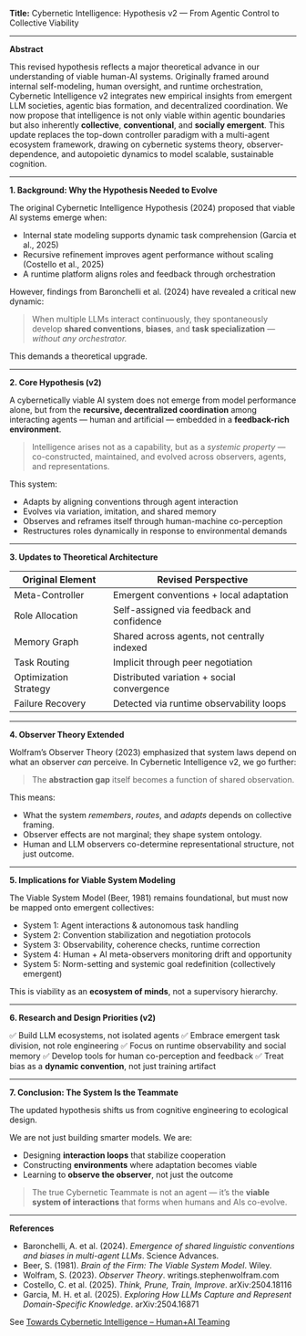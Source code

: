 **Title:**
Cybernetic Intelligence: Hypothesis v2 — From Agentic Control to Collective Viability

---

**Abstract**

This revised hypothesis reflects a major theoretical advance in our understanding of viable human-AI systems. Originally framed around internal self-modeling, human oversight, and runtime orchestration, Cybernetic Intelligence v2 integrates new empirical insights from emergent LLM societies, agentic bias formation, and decentralized coordination. We now propose that intelligence is not only viable within agentic boundaries but also inherently **collective**, **conventional**, and **socially emergent**. This update replaces the top-down controller paradigm with a multi-agent ecosystem framework, drawing on cybernetic systems theory, observer-dependence, and autopoietic dynamics to model scalable, sustainable cognition.

---

**1. Background: Why the Hypothesis Needed to Evolve**

The original Cybernetic Intelligence Hypothesis (2024) proposed that viable AI systems emerge when:

* Internal state modeling supports dynamic task comprehension (Garcia et al., 2025)
* Recursive refinement improves agent performance without scaling (Costello et al., 2025)
* A runtime platform aligns roles and feedback through orchestration

However, findings from Baronchelli et al. (2024) have revealed a critical new dynamic:

> When multiple LLMs interact continuously, they spontaneously develop **shared conventions**, **biases**, and **task specialization** — *without any orchestrator.*

This demands a theoretical upgrade.

---

**2. Core Hypothesis (v2)**

A cybernetically viable AI system does not emerge from model performance alone, but from the **recursive, decentralized coordination** among interacting agents — human and artificial — embedded in a **feedback-rich environment**.

> Intelligence arises not as a capability, but as a *systemic property* — co-constructed, maintained, and evolved across observers, agents, and representations.

This system:

* Adapts by aligning conventions through agent interaction
* Evolves via variation, imitation, and shared memory
* Observes and reframes itself through human-machine co-perception
* Restructures roles dynamically in response to environmental demands

---

**3. Updates to Theoretical Architecture**

| Original Element      | Revised Perspective                         |
| --------------------- | ------------------------------------------- |
| Meta-Controller       | Emergent conventions + local adaptation     |
| Role Allocation       | Self-assigned via feedback and confidence   |
| Memory Graph          | Shared across agents, not centrally indexed |
| Task Routing          | Implicit through peer negotiation           |
| Optimization Strategy | Distributed variation + social convergence  |
| Failure Recovery      | Detected via runtime observability loops    |

---

**4. Observer Theory Extended**

Wolfram’s Observer Theory (2023) emphasized that system laws depend on what an observer *can* perceive. In Cybernetic Intelligence v2, we go further:

> The **abstraction gap** itself becomes a function of shared observation.

This means:

* What the system *remembers*, *routes*, and *adapts* depends on collective framing.
* Observer effects are not marginal; they shape system ontology.
* Human and LLM observers co-determine representational structure, not just outcome.

---

**5. Implications for Viable System Modeling**

The Viable System Model (Beer, 1981) remains foundational, but must now be mapped onto emergent collectives:

* System 1: Agent interactions & autonomous task handling
* System 2: Convention stabilization and negotiation protocols
* System 3: Observability, coherence checks, runtime correction
* System 4: Human + AI meta-observers monitoring drift and opportunity
* System 5: Norm-setting and systemic goal redefinition (collectively emergent)

This is viability as an **ecosystem of minds**, not a supervisory hierarchy.

---

**6. Research and Design Priorities (v2)**

✅ Build LLM ecosystems, not isolated agents
✅ Embrace emergent task division, not role engineering
✅ Focus on runtime observability and social memory
✅ Develop tools for human co-perception and feedback
✅ Treat bias as a **dynamic convention**, not just training artifact

---

**7. Conclusion: The System Is the Teammate**

The updated hypothesis shifts us from cognitive engineering to ecological design.

We are not just building smarter models. We are:

* Designing **interaction loops** that stabilize cooperation
* Constructing **environments** where adaptation becomes viable
* Learning to **observe the observer**, not just the outcome

> The true Cybernetic Teammate is not an agent — it’s the **viable system of interactions** that forms when humans and AIs co-evolve.

---

**References**

* Baronchelli, A. et al. (2024). *Emergence of shared linguistic conventions and biases in multi-agent LLMs*. Science Advances.
* Beer, S. (1981). *Brain of the Firm: The Viable System Model*. Wiley.
* Wolfram, S. (2023). *Observer Theory*. writings.stephenwolfram.com
* Costello, C. et al. (2025). *Think, Prune, Train, Improve*. arXiv:2504.18116
* Garcia, M. H. et al. (2025). *Exploring How LLMs Capture and Represent Domain-Specific Knowledge*. arXiv:2504.16871

See [Towards Cybernetic Intelligence – Human+AI Teaming](https://algoplexity.github.io/cybernetic-intelligence/hypothesis.html)
